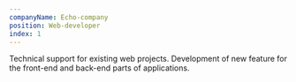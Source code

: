 ```yaml
---
companyName: Echo-company
position: Web-developer
index: 1
---
```


Technical support for existing web projects. Development of new feature for the front-end and back-end parts of applications.
